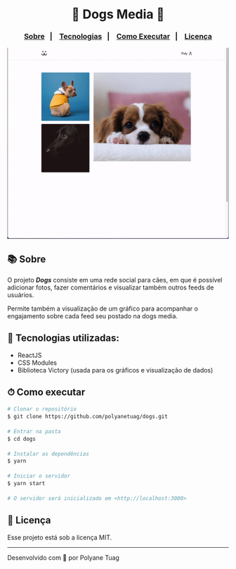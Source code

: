 <div align="center">
   <h1>🐶 Dogs Media 🐾</h1>
</div>

<h3 align="center">  
  <p align="center">
    <a href="#-sobre">Sobre</a>&nbsp;&nbsp;&nbsp;|&nbsp;&nbsp;&nbsp;
    <a href="#-tecnologias">Tecnologias</a>&nbsp;&nbsp;&nbsp;|&nbsp;&nbsp;&nbsp;
    <a href="#-como-executar">Como Executar</a>&nbsp;&nbsp;&nbsp;|&nbsp;&nbsp;&nbsp;
    <a href="#-licença">Licença</a>
  </p>
</h3>

<img justify-content="center" width= '800' src="./src/Assets/ezgif.com-gif-maker.gif" />

## 📚 Sobre

O projeto ***Dogs*** consiste em uma rede social para cães, em que é possível adicionar fotos, fazer comentários e visualizar também outros feeds de usuários. 

Permite também a visualização de um gráfico para acompanhar o engajamento sobre cada feed seu postado na dogs media.

## 🚀 Tecnologias utilizadas:

- ReactJS
- CSS Modules
- Biblioteca Victory (usada para os gráficos e visualização de dados)

## ⏱ Como executar

```bash
# Clonar o repositório
$ git clone https://github.com/polyanetuag/dogs.git

# Entrar na pasta
$ cd dogs

# Instalar as dependências
$ yarn

# Iniciar o servidor
$ yarn start

# O servidor será inicializado em <http://localhost:3000>
```

## 📝 Licença

Esse projeto está sob a licença MIT.

---

Desenvolvido com 💜 por Polyane Tuag
